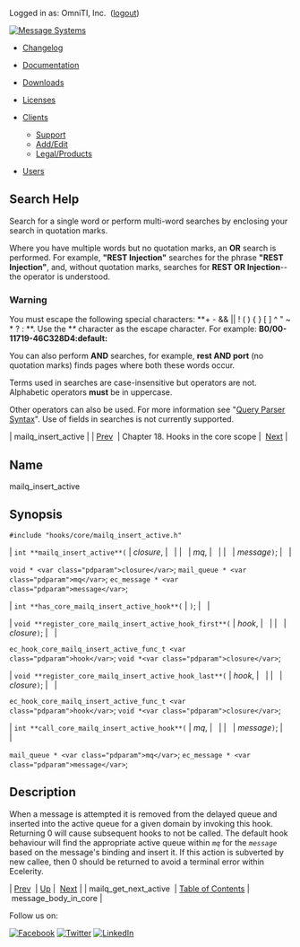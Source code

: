 Logged in as: OmniTI, Inc.  ([logout](https://support.messagesystems.com/logout.php))

[![Message Systems](https://support.messagesystems.com/images/ms-white205.png)](https://support.messagesystems.com/start.php) 

*   [Changelog](https://support.messagesystems.com/start.php?show=changelog)
*   [Documentation](https://support.messagesystems.com/docs/)
*   [Downloads](https://support.messagesystems.com/start.php)

*   [Licenses](https://support.messagesystems.com/license_summary.php)
*   <a href="">Clients</a>
    *   [Support](https://support.messagesystems.com/cs.php)
    *   [Add/Edit](https://support.messagesystems.com/edit_client.php)
    *   [Legal/Products](https://support.messagesystems.com/edit_products.php)
*   [Users](https://support.messagesystems.com/edit_customer.php)

## Search Help

Search for a single word or perform multi-word searches by enclosing your search in quotation marks.

Where you have multiple words but no quotation marks, an **OR** search is performed. For example, **"REST Injection"** searches for the phrase **"REST Injection"**, and, without quotation marks, searches for **REST OR Injection**--the operator is understood.

### Warning

You must escape the following special characters: **+ - && || ! ( ) { } [ ] ^ " ~ * ? : \**. Use the **\** character as the escape character. For example: **B0/00-11719-46C328D4\:default\:**

You can also perform **AND** searches, for example, **rest AND port** (no quotation marks) finds pages where both these words occur.

Terms used in searches are case-insensitive but operators are not. Alphabetic operators **must** be in uppercase.

Other operators can also be used. For more information see "[Query Parser Syntax](https://lucene.apache.org/core/old_versioned_docs/versions/3_0_0/queryparsersyntax.html)". Use of fields in searches is not currently supported.

| mailq_insert_active |
| [Prev](extending.hooks.core.mailq_get_next_active.php)  | Chapter 18. Hooks in the core scope |  [Next](extending.hooks.core.message_body_in_core.php) |

<a name="extending.hooks.core.mailq_insert_active"></a>
## Name

mailq_insert_active

## Synopsis

`#include "hooks/core/mailq_insert_active.h"`

| `int **mailq_insert_active**(` | <var class="pdparam">closure</var>, |   |
|   | <var class="pdparam">mq</var>, |   |
|   | <var class="pdparam">message</var>`)`; |   |

`void * <var class="pdparam">closure</var>`;
`mail_queue * <var class="pdparam">mq</var>`;
`ec_message * <var class="pdparam">message</var>`;

| `int **has_core_mailq_insert_active_hook**(` | `)`; |   |

| `void **register_core_mailq_insert_active_hook_first**(` | <var class="pdparam">hook</var>, |   |
|   | <var class="pdparam">closure</var>`)`; |   |

`ec_hook_core_mailq_insert_active_func_t <var class="pdparam">hook</var>`;
`void *<var class="pdparam">closure</var>`;

| `void **register_core_mailq_insert_active_hook_last**(` | <var class="pdparam">hook</var>, |   |
|   | <var class="pdparam">closure</var>`)`; |   |

`ec_hook_core_mailq_insert_active_func_t <var class="pdparam">hook</var>`;
`void *<var class="pdparam">closure</var>`;

| `int **call_core_mailq_insert_active_hook**(` | <var class="pdparam">mq</var>, |   |
|   | <var class="pdparam">message</var>`)`; |   |

`mail_queue * <var class="pdparam">mq</var>`;
`ec_message * <var class="pdparam">message</var>`;<a name="idp22014544"></a>
## Description

When a message is attempted it is removed from the delayed queue and inserted into the active queue for a given domain by invoking this hook. Returning 0 will cause subsequent hooks to not be called. The default hook behaviour will find the appropriate active queue within *`mq`* for the *`message`* based on the message's binding and insert it. If this action is subverted by new callee, then 0 should be returned to avoid a terminal error within Ecelerity.

| [Prev](extending.hooks.core.mailq_get_next_active.php)  | [Up](extending.hooks.core.php) |  [Next](extending.hooks.core.message_body_in_core.php) |
| mailq_get_next_active  | [Table of Contents](index.php) |  message_body_in_core |

Follow us on:

[![Facebook](https://support.messagesystems.com/images/icon-facebook.png)](http://www.facebook.com/messagesystems) [![Twitter](https://support.messagesystems.com/images/icon-twitter.png)](http://twitter.com/#!/MessageSystems) [![LinkedIn](https://support.messagesystems.com/images/icon-linkedin.png)](http://www.linkedin.com/company/message-systems)